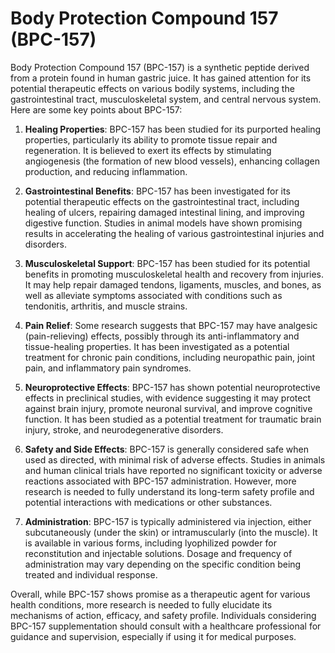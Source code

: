 # Body Protection Compound 157 (BPC-157)

Body Protection Compound 157 (BPC-157) is a synthetic peptide derived from a protein found in human gastric juice. It has gained attention for its potential therapeutic effects on various bodily systems, including the gastrointestinal tract, musculoskeletal system, and central nervous system. Here are some key points about BPC-157:

1. **Healing Properties**: BPC-157 has been studied for its purported healing properties, particularly its ability to promote tissue repair and regeneration. It is believed to exert its effects by stimulating angiogenesis (the formation of new blood vessels), enhancing collagen production, and reducing inflammation.

2. **Gastrointestinal Benefits**: BPC-157 has been investigated for its potential therapeutic effects on the gastrointestinal tract, including healing of ulcers, repairing damaged intestinal lining, and improving digestive function. Studies in animal models have shown promising results in accelerating the healing of various gastrointestinal injuries and disorders.

3. **Musculoskeletal Support**: BPC-157 has been studied for its potential benefits in promoting musculoskeletal health and recovery from injuries. It may help repair damaged tendons, ligaments, muscles, and bones, as well as alleviate symptoms associated with conditions such as tendonitis, arthritis, and muscle strains.

4. **Pain Relief**: Some research suggests that BPC-157 may have analgesic (pain-relieving) effects, possibly through its anti-inflammatory and tissue-healing properties. It has been investigated as a potential treatment for chronic pain conditions, including neuropathic pain, joint pain, and inflammatory pain syndromes.

5. **Neuroprotective Effects**: BPC-157 has shown potential neuroprotective effects in preclinical studies, with evidence suggesting it may protect against brain injury, promote neuronal survival, and improve cognitive function. It has been studied as a potential treatment for traumatic brain injury, stroke, and neurodegenerative disorders.

6. **Safety and Side Effects**: BPC-157 is generally considered safe when used as directed, with minimal risk of adverse effects. Studies in animals and human clinical trials have reported no significant toxicity or adverse reactions associated with BPC-157 administration. However, more research is needed to fully understand its long-term safety profile and potential interactions with medications or other substances.

7. **Administration**: BPC-157 is typically administered via injection, either subcutaneously (under the skin) or intramuscularly (into the muscle). It is available in various forms, including lyophilized powder for reconstitution and injectable solutions. Dosage and frequency of administration may vary depending on the specific condition being treated and individual response.

Overall, while BPC-157 shows promise as a therapeutic agent for various health conditions, more research is needed to fully elucidate its mechanisms of action, efficacy, and safety profile. Individuals considering BPC-157 supplementation should consult with a healthcare professional for guidance and supervision, especially if using it for medical purposes.
